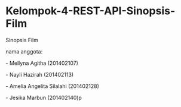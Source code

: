 # Kelompok-4-REST-API-Sinopsis-Film
Sinopsis Film
<p>nama anggota:</p> 
              <p>- Mellyna Agitha (201402107)</p>
              <p>- Nayli Hazirah (201402113)</p>
              <p>- Amelia Angelita Silalahi (201402128)</p>
              <p>- Jesika Marbun (201402140)p</p>
